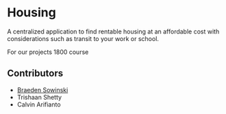 # Housing

A centralized application to find rentable housing at an affordable cost with considerations such as transit to your work or school.

For our projects 1800 course

## Contributors

* [Braeden Sowinski](https://github.com/SowinskiBraeden)
* Trishaan Shetty
* Calvin Arifianto